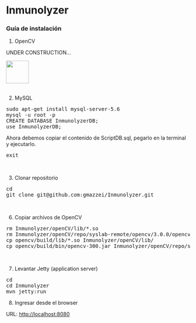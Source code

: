 # Inmunolyzer

### Guía de instalación

1) OpenCV

UNDER CONSTRUCTION...
<div>
<img src="http://www.gardeningwithmicrobes.com/images/under-construction.jpg" height="62" width="62">
</div>
<br/>

2) MySQL

<pre>
sudo apt-get install mysql-server-5.6
mysql -u root -p
CREATE DATABASE InmunolyzerDB;
use InmunolyzerDB;
</pre>
<p>Ahora debemos copiar el contenido de ScriptDB.sql, pegarlo en la terminal y ejecutarlo.</p>
<pre>
exit
</pre>

<br/>

3) Clonar repositorio
<pre>
cd
git clone git@github.com:gmazzei/Inmunolyzer.git
</pre>
<br/>

6) Copiar archivos de OpenCV
<pre>
rm Inmunolyzer/openCV/lib/*.so
rm Inmunolyzer/openCV/repo/syslab-remote/opencv/3.0.0/opencv-300.jar
cp opencv/build/lib/*.so Inmunolyzer/openCV/lib/
cp opencv/build/bin/opencv-300.jar Inmunolyzer/openCV/repo/syslab-remote/opencv/3.0.0/
</pre>
<br/>

7) Levantar Jetty (application server)

<pre>
cd
cd Inmunolyzer
mvn jetty:run
</pre>

8) Ingresar desde el browser  
<p>URL: <a href="http://localhost:8080">http://localhost:8080</a></p>
